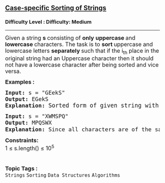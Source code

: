 <h2><a href="https://www.geeksforgeeks.org/problems/case-specific-sorting-of-strings4845/1?_gl=1*jy84jy*_up*MQ..*_gs*MQ..&gclid=Cj0KCQjwjdTCBhCLARIsAEu8bpIxLrub1wU23B4TUNX00YP7_viCPECEkYXn5nAPj0YHKpfzYPo8l4IaAinvEALw_wcB&gbraid=0AAAAAC9yBkD2jBF8b9Z2bQbPmLlZlA19A">Case-specific Sorting of Strings</a></h2><h3>Difficulty Level : Difficulty: Medium</h3><hr><div class="problems_problem_content__Xm_eO"><p><span style="font-size: 18px;">Given a string <strong>s </strong>consisting of <strong>only</strong>&nbsp;<strong>uppercase </strong>and <strong>lowercase </strong>characters. The task is to <strong>sort </strong>uppercase and lowercase letters <strong>separately </strong>such that if the i<sub>th</sub> place in the original string had an Uppercase character then it should not have a lowercase character after being sorted and vice versa.</span></p>
<p><strong><span style="font-size: 18px;">Examples : <br></span></strong></p>
<pre><strong><span style="font-size: 18px;">Input: </span></strong><span style="font-size: 18px;">s = "GEekS"
<strong>Output: </strong>EGekS<strong>
Explanation: </strong></span><span style="font-size: 14pt;">Sorted form of given string with the same case of character will result in output as EGekS.</span></pre>
<pre><strong><span style="font-size: 18px;">Input: </span></strong><span style="font-size: 18px;">s = "XWMSPQ"
<strong>Output: </strong>MPQSWX<strong>
Explanation: </strong>Since all characters are of the same case </span><span style="font-size: 14pt;">We can simply perform a <span style="font-family: -apple-system, BlinkMacSystemFont, 'Segoe UI', Roboto, Oxygen, Ubuntu, Cantarell, 'Open Sans', 'Helvetica Neue', sans-serif;">sorting</span><span style="font-family: -apple-system, BlinkMacSystemFont, 'Segoe UI', Roboto, Oxygen, Ubuntu, Cantarell, 'Open Sans', 'Helvetica Neue', sans-serif;"> operation on the entire string.</span></span></pre>
<p><span style="font-size: 18px;"><strong>Constraints:</strong> </span><br><span style="font-size: 18px;">1 ≤ s.length() ≤ 10<sup>5</sup></span></p></div><br><p><span style=font-size:18px><strong>Topic Tags : </strong><br><code>Strings</code>&nbsp;<code>Sorting</code>&nbsp;<code>Data Structures</code>&nbsp;<code>Algorithms</code>&nbsp;
